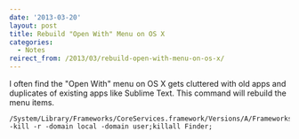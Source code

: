 ```yaml
---
date: '2013-03-20'
layout: post
title: Rebuild "Open With" Menu on OS X
categories:
  - Notes
reirect_from: /2013/03/rebuild-open-with-menu-on-os-x/
---
```


I often find the "Open With" menu on OS X gets cluttered with old apps and duplicates of existing apps like Sublime Text. This command will rebuild the menu items.

	/System/Library/Frameworks/CoreServices.framework/Versions/A/Frameworks/LaunchServices.framework/Versions/A/Support/lsregister -kill -r -domain local -domain user;killall Finder;


